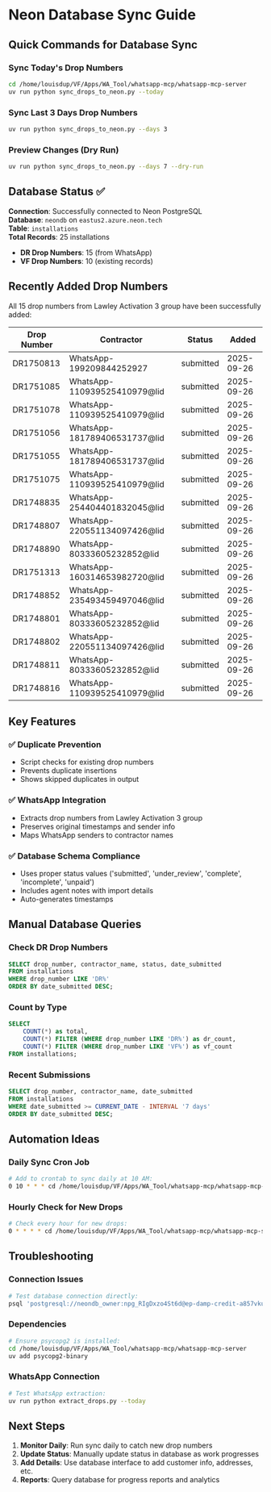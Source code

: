 # Neon Database Sync Guide

## Quick Commands for Database Sync

### Sync Today's Drop Numbers
```bash
cd /home/louisdup/VF/Apps/WA_Tool/whatsapp-mcp/whatsapp-mcp-server
uv run python sync_drops_to_neon.py --today
```

### Sync Last 3 Days Drop Numbers
```bash
uv run python sync_drops_to_neon.py --days 3
```

### Preview Changes (Dry Run)
```bash
uv run python sync_drops_to_neon.py --days 7 --dry-run
```

## Database Status ✅

**Connection**: Successfully connected to Neon PostgreSQL  
**Database**: `neondb` on `eastus2.azure.neon.tech`  
**Table**: `installations`  
**Total Records**: 25 installations  
- **DR Drop Numbers**: 15 (from WhatsApp)  
- **VF Drop Numbers**: 10 (existing records)  

## Recently Added Drop Numbers

All 15 drop numbers from Lawley Activation 3 group have been successfully added:

| Drop Number | Contractor | Status | Added |
|-------------|------------|--------|-------|
| DR1750813 | WhatsApp-199209844252927 | submitted | 2025-09-26 |
| DR1751085 | WhatsApp-110939525410979@lid | submitted | 2025-09-26 |
| DR1751078 | WhatsApp-110939525410979@lid | submitted | 2025-09-26 |
| DR1751056 | WhatsApp-181789406531737@lid | submitted | 2025-09-26 |
| DR1751055 | WhatsApp-181789406531737@lid | submitted | 2025-09-26 |
| DR1751075 | WhatsApp-110939525410979@lid | submitted | 2025-09-26 |
| DR1748835 | WhatsApp-254404401832045@lid | submitted | 2025-09-26 |
| DR1748807 | WhatsApp-220551134097426@lid | submitted | 2025-09-26 |
| DR1748890 | WhatsApp-80333605232852@lid | submitted | 2025-09-26 |
| DR1751313 | WhatsApp-160314653982720@lid | submitted | 2025-09-26 |
| DR1748852 | WhatsApp-235493459497046@lid | submitted | 2025-09-26 |
| DR1748801 | WhatsApp-80333605232852@lid | submitted | 2025-09-26 |
| DR1748802 | WhatsApp-220551134097426@lid | submitted | 2025-09-26 |
| DR1748811 | WhatsApp-80333605232852@lid | submitted | 2025-09-26 |
| DR1748816 | WhatsApp-110939525410979@lid | submitted | 2025-09-26 |

## Key Features

### ✅ Duplicate Prevention
- Script checks for existing drop numbers
- Prevents duplicate insertions
- Shows skipped duplicates in output

### ✅ WhatsApp Integration
- Extracts drop numbers from Lawley Activation 3 group
- Preserves original timestamps and sender info
- Maps WhatsApp senders to contractor names

### ✅ Database Schema Compliance
- Uses proper status values ('submitted', 'under_review', 'complete', 'incomplete', 'unpaid')
- Includes agent notes with import details
- Auto-generates timestamps

## Manual Database Queries

### Check DR Drop Numbers
```sql
SELECT drop_number, contractor_name, status, date_submitted 
FROM installations 
WHERE drop_number LIKE 'DR%' 
ORDER BY date_submitted DESC;
```

### Count by Type
```sql
SELECT 
    COUNT(*) as total,
    COUNT(*) FILTER (WHERE drop_number LIKE 'DR%') as dr_count,
    COUNT(*) FILTER (WHERE drop_number LIKE 'VF%') as vf_count
FROM installations;
```

### Recent Submissions
```sql
SELECT drop_number, contractor_name, date_submitted
FROM installations 
WHERE date_submitted >= CURRENT_DATE - INTERVAL '7 days'
ORDER BY date_submitted DESC;
```

## Automation Ideas

### Daily Sync Cron Job
```bash
# Add to crontab to sync daily at 10 AM:
0 10 * * * cd /home/louisdup/VF/Apps/WA_Tool/whatsapp-mcp/whatsapp-mcp-server && /path/to/uv run python sync_drops_to_neon.py --today >> /path/to/sync.log 2>&1
```

### Hourly Check for New Drops
```bash
# Check every hour for new drops:
0 * * * * cd /home/louisdup/VF/Apps/WA_Tool/whatsapp-mcp/whatsapp-mcp-server && /path/to/uv run python sync_drops_to_neon.py --today --dry-run | grep "New drops to insert: [1-9]" && /path/to/uv run python sync_drops_to_neon.py --today
```

## Troubleshooting

### Connection Issues
```bash
# Test database connection directly:
psql 'postgresql://neondb_owner:npg_RIgDxzo4St6d@ep-damp-credit-a857vku0-pooler.eastus2.azure.neon.tech/neondb?sslmode=require&channel_binding=require' -c "SELECT COUNT(*) FROM installations;"
```

### Dependencies
```bash
# Ensure psycopg2 is installed:
cd /home/louisdup/VF/Apps/WA_Tool/whatsapp-mcp/whatsapp-mcp-server
uv add psycopg2-binary
```

### WhatsApp Connection
```bash
# Test WhatsApp extraction:
uv run python extract_drops.py --today
```

## Next Steps

1. **Monitor Daily**: Run sync daily to catch new drop numbers
2. **Update Status**: Manually update status in database as work progresses
3. **Add Details**: Use database interface to add customer info, addresses, etc.
4. **Reports**: Query database for progress reports and analytics